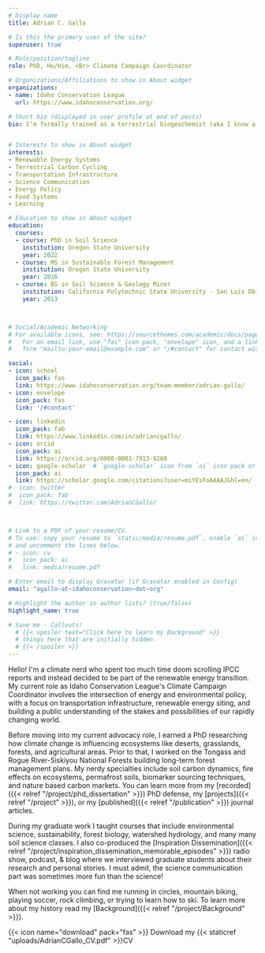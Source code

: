 ```yaml
---
# Display name
title: Adrian C. Gallo

# Is this the primary user of the site?
superuser: true 

# Role/position/tagline
role: PhD, He/Him, <Br> Climate Campaign Coordinator

# Organizations/Affiliations to show in About widget
organizations:
- name: Idaho Conservation League
  url: https://www.idahoconservation.org/

# Short bio (displayed in user profile at end of posts)
bio: I’m formally trained as a terrestrial biogeochemist (aka I know a lot about how dirt influences ecosystems). My current role involves the intersection of energy and environmental policy, and trying to get the renewable energy transition hurry up in the most equitable way possible. Outside of the office you can find me running, mountain biking, rock climbing, or playing soccer.


# Interests to show in About widget
interests:
- Renewable Energy Systems
- Terrestrial Carbon Cycling
- Transportation Infrastructure
- Science Communication
- Energy Policy
- Food Systems
- Learning

# Education to show in About widget
education:
  courses:
  - course: PhD in Soil Science
    institution: Oregon State University
    year: 2022
  - course: MS in Sustainable Forest Management
    institution: Oregon State University
    year: 2016
  - course: BS in Soil Science & Geology Minor
    institution: California Polytechnic State University - San Luis Obispo
    year: 2013



# Social/Academic Networking
# For available icons, see: https://sourcethemes.com/academic/docs/page-builder/#icons
#   For an email link, use "fas" icon pack, "envelope" icon, and a link in the
#   form "mailto:your-email@example.com" or "/#contact" for contact widget.

social:
- icon: school
  icon_pack: fas
  link: https://www.idahoconservation.org/team-member/adrian-gallo/ 
- icon: envelope
  icon_pack: fas
  link: '/#contact'

- icon: linkedin
  icon_pack: fab
  link: https://www.linkedin.com/in/adriancgallo/
- icon: orcid
  icon_pack: ai
  link: https://orcid.org/0000-0001-7913-9280
- icon: google-scholar  # `google-scholar` icon from `ai` icon pack or graduation-cap with the fas pack 
  icon_pack: ai
  link: https://scholar.google.com/citations?user=miYEsFoAAAAJ&hl=en/
#- icon: twitter
#  icon_pack: fab
#  link: https://twitter.com/AdrianCGallo/



# Link to a PDF of your resume/CV.
# To use: copy your resume to `static/media/resume.pdf`, enable `ai` icons in `params.toml`, 
# and uncomment the lines below.
# - icon: cv
#   icon_pack: ai
#   link: media/resume.pdf

# Enter email to display Gravatar (if Gravatar enabled in Config)
email: "agallo~at~idahoconservation~dot~org"

# Highlight the author in author lists? (true/false)
highlight_name: true

# Save me - Callouts! 
  # {{< spoiler text="Click here to learn my Background" >}}
  # things here that are initially hidden. 
  # {{< /spoiler >}} 
---
```

Hello! I'm a climate nerd who spent too much time doom scrolling IPCC reports and instead decided to be part of the renewable energy transition. My current role as Idaho Conservation League's Climate Campaign Coordinator involves the intersection of energy and environmental policy, with a focus on transportation infrastructure, renewable energy siting, and building a public understanding of the stakes and possibilities of our rapidly changing world.

Before moving into my current advocacy role, I earned a PhD researching how climate change is influencing ecosystems like deserts, grasslands, forests, and agricultural areas. Prior to that, I worked on the Tongass and Rogue River-Siskiyou National Forests  building long-term forest management plans. My nerdy specialties include soil carbon dynamics, fire effects on ecosystems, permafrost soils, biomarker sourcing techniques, and nature based carbon markets. You can learn more from my [recorded]({{< relref "/project/phd_dissertation" >}}) PhD defense, my [projects]({{< relref "/project" >}}), or my [published]({{< relref "/publication" >}}) journal articles.  

During my graduate work I taught courses that include environmental science, sustainability, forest biology, watershed hydrology, and many many soil science classes. I also co-produced the [Inspiration Dissemination]({{< relref "/project/inspiration_dissemination_memorable_episodes" >}}) radio show, podcast, & blog where we interviewed graduate students about their research and personal stories. I must admit, the science communication part was sometimes more fun than the science!
<Br>
  
When not working you can find me running in circles, mountain biking, playing soccer, rock climbing, or trying to learn how to ski. To learn more about my history read my [Background]({{< relref "/project/Background" >}}).
<Br> 

{{< icon name="download" pack="fas" >}} Download my {{< staticref "uploads/AdrianCGallo_CV.pdf" >}}CV
